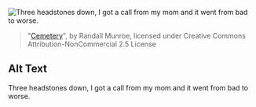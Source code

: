 ![Three headstones down, I got a call from my mom and it went from bad to worse.](https://imgs.xkcd.com/comics/cemetery.png)
> "[Cemetery](https://xkcd.com/736/)", by Randall Munroe, licensed under Creative Commons Attribution-NonCommercial 2.5 License

## Alt Text
Three headstones down, I got a call from my mom and it went from bad to worse.
